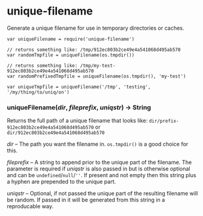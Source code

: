 unique-filename
===============

Generate a unique filename for use in temporary directories or caches.

```
var uniqueFilename = require('unique-filename')

// returns something like: /tmp/912ec803b2ce49e4a541068d495ab570
var randomTmpfile = uniqueFilename(os.tmpdir())

// returns something like: /tmp/my-test-912ec803b2ce49e4a541068d495ab570
var randomPrefixedTmpfile = uniqueFilename(os.tmpdir(), 'my-test')

var uniqueTmpfile = uniqueFilename('/tmp', 'testing', '/my/thing/to/uniq/on')
```

### uniqueFilename(*dir*, *fileprefix*, *uniqstr*) → String

Returns the full path of a unique filename that looks like:
`dir/prefix-912ec803b2ce49e4a541068d495ab570`
or `dir/912ec803b2ce49e4a541068d495ab570`

*dir* – The path you want the filename in. `os.tmpdir()` is a good choice for this.

*fileprefix* – A string to append prior to the unique part of the filename.
The parameter is required if *uniqstr* is also passed in but is otherwise
optional and can be `undefined`/`null`/`''`. If present and not empty
then this string plus a hyphen are prepended to the unique part.

*uniqstr* – Optional, if not passed the unique part of the resulting
filename will be random.  If passed in it will be generated from this string
in a reproducable way.
